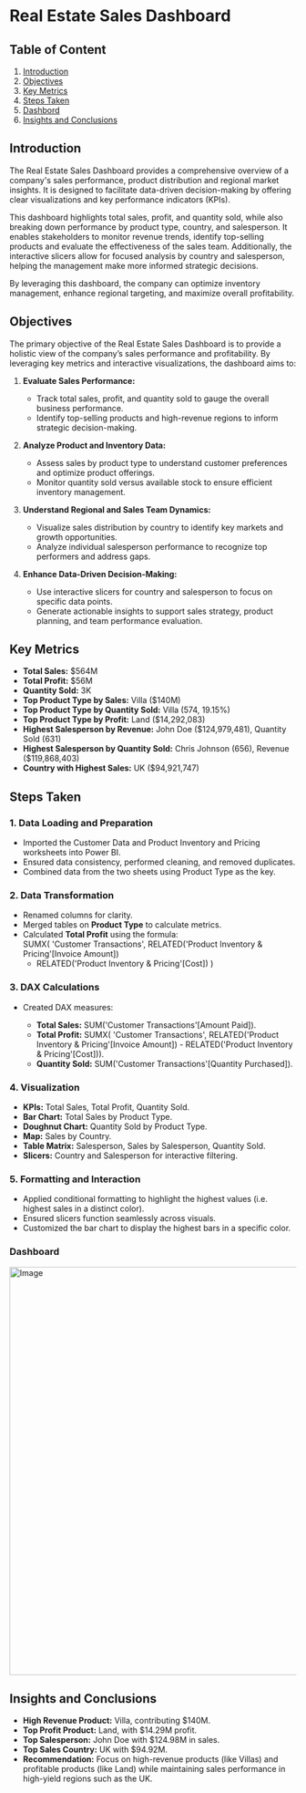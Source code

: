 # Real Estate Sales Dashboard

## Table of Content

1. [Introduction](#Introduction)
2. [Objectives](#Objectives)
3. [Key Metrics](#KeyMetrics)
4. [Steps Taken](#StepsTaken)
5. [Dashbord](#Dashboard)
6. [Insights and Conclusions](#InsightsandConclusions)
## Introduction

The Real Estate Sales Dashboard provides a comprehensive overview of a company's sales performance, product distribution and regional market insights. It is designed to facilitate data-driven decision-making by offering clear visualizations and key performance indicators (KPIs).

This dashboard highlights total sales, profit, and quantity sold, while also breaking down performance by product type, country, and salesperson. It enables stakeholders to monitor revenue trends, identify top-selling products and evaluate the effectiveness of the sales team. Additionally, the interactive slicers allow for focused analysis by country and salesperson, helping the management make more informed strategic decisions.

By leveraging this dashboard, the company can optimize inventory management, enhance regional targeting, and maximize overall profitability.

## Objectives

The primary objective of the Real Estate Sales Dashboard is to provide a holistic view of the company’s sales performance and profitability. By leveraging key metrics and interactive visualizations, the dashboard aims to:

1. **Evaluate Sales Performance:**

   * Track total sales, profit, and quantity sold to gauge the overall business performance.
   * Identify top-selling products and high-revenue regions to inform strategic decision-making.

2. **Analyze Product and Inventory Data:**

   * Assess sales by product type to understand customer preferences and optimize product offerings.
   * Monitor quantity sold versus available stock to ensure efficient inventory management.

3. **Understand Regional and Sales Team Dynamics:**

   * Visualize sales distribution by country to identify key markets and growth opportunities.
   * Analyze individual salesperson performance to recognize top performers and address gaps.

4. **Enhance Data-Driven Decision-Making:**

   * Use interactive slicers for country and salesperson to focus on specific data points.
   * Generate actionable insights to support sales strategy, product planning, and team performance evaluation.

## Key Metrics

* **Total Sales:** \$564M
* **Total Profit:** \$56M
* **Quantity Sold:** 3K
* **Top Product Type by Sales:** Villa (\$140M)
* **Top Product Type by Quantity Sold:** Villa (574, 19.15%)
* **Top Product Type by Profit:** Land (\$14,292,083)
* **Highest Salesperson by Revenue:** John Doe (\$124,979,481), Quantity Sold (631)
* **Highest Salesperson by Quantity Sold:** Chris Johnson (656), Revenue (\$119,868,403)
* **Country with Highest Sales:** UK (\$94,921,747)

## Steps Taken

### 1. Data Loading and Preparation

* Imported the Customer Data and Product Inventory and Pricing worksheets into Power BI.
* Ensured data consistency, performed cleaning, and removed duplicates.
* Combined data from the two sheets using Product Type as the key.

### 2. Data Transformation

* Renamed columns for clarity.
* Merged tables on **Product Type** to calculate metrics.
* Calculated **Total Profit** using the formula:  
SUMX(
    'Customer Transactions',
    RELATED('Product Inventory & Pricing'[Invoice Amount])
    - RELATED('Product Inventory & Pricing'[Cost])
)

### 3. DAX Calculations

* Created DAX measures:

  * **Total Sales:**  SUM('Customer Transactions'[Amount Paid]).
  * **Total Profit:** SUMX(
    'Customer Transactions',
    RELATED('Product Inventory & Pricing'[Invoice Amount]) - RELATED('Product Inventory & Pricing'[Cost])).
  * **Quantity Sold:** SUM('Customer Transactions'[Quantity Purchased]).
  

### 4. Visualization

* **KPIs:** Total Sales, Total Profit, Quantity Sold.
* **Bar Chart:** Total Sales by Product Type.
* **Doughnut Chart:** Quantity Sold by Product Type.
* **Map:** Sales by Country.
* **Table Matrix:** Salesperson, Sales by Salesperson, Quantity Sold.
* **Slicers:** Country and Salesperson for interactive filtering.

### 5. Formatting and Interaction

* Applied conditional formatting to highlight the highest values (i.e. highest sales in a distinct color).
* Ensured slicers function seamlessly across visuals.
* Customized the bar chart to display the highest bars in a specific color.

### Dashboard

<img width="716" alt="Image" src="https://github.com/user-attachments/assets/4f022f96-6e78-40fb-b465-b1fe6f3909d0" />

## Insights and Conclusions

* **High Revenue Product:** Villa, contributing \$140M.
* **Top Profit Product:** Land, with \$14.29M profit.
* **Top Salesperson:** John Doe with \$124.98M in sales.
* **Top Sales Country:** UK with \$94.92M.
* **Recommendation:** Focus on high-revenue products (like Villas) and profitable products (like Land) while maintaining sales performance in high-yield regions such as the UK.

